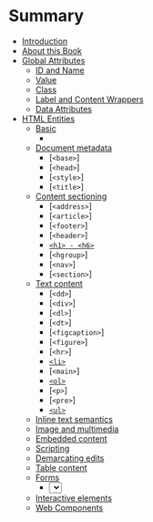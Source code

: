 # Summary

* [Introduction](README.md)
* [About this Book](about_this_book.md)
* [Global Attributes](chapter1_global_attr.md)
   * [ID and Name](global_attr/id_and_name.md)
   * [Value](global_attr/value.md)
   * [Class](global_attr/class.md)
   * [Label and Content Wrappers](global_attr/label_and_content_wrappers.md)
   * [Data Attributes](global_attr/data_attributes.md)
* [HTML Entities](html_elements.md)
   * [Basic](html_elements/basic/index.md)
      * [<doctype>](html_elements/basic/html_docType.md)
   * [Document metadata](html_elements/document_metadata/index.md)
      * [`<base>`]
      * [`<head>`]
      * [`<style>`]
      * [`<title>`]
   * [Content sectioning](html_elements/content_sectioning/index.md)
      * [`<address>`]
      * [`<article>`]
      * [`<footer>`]
      * [`<header>`]
      * [`<h1> - <h6>`](html_heading.md)
      * [`<hgroup>`]
      * [`<nav>`]
      * [`<section>`]
   * [Text content](html_elements/text_content/index.md)
      * [`<dd>`]
      * [`<div>`]
      * [`<dl>`]
      * [`<dt>`]
      * [`<figcaption>`]
      * [`<figure>`]
      * [`<hr>`]
      * [`<li>`](html_li.md)
      * [`<main>`]
      * [`<ol>`](html_ol.md)
      * [`<p>`]
      * [`<pre>`]
      * [`<ul>`](html_ul.md)
   * [Inline text semantics](html_elements/inline_text_semantics/index.md)
   * [Image and multimedia](html_elements/image_multimedia/index.md)
   * [Embedded content](html_elements/embedded_content/index.md)
   * [Scripting](html_elements/scripting/index.md)
   * [Demarcating edits](html_elements/demarcating_edits/index.md)
   * [Table content](html_elements/table_content/index.md)
   * [Forms](html_elements/forms/index.md)
       * [<select>](html_elements/forms/html_select.md)
   * [Interactive elements](html_elements/interactive/index.md)
   * [Web Components](html_elements/web_components/index.md)

